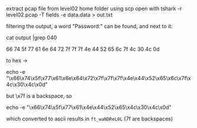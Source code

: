 extract pcap file from level02 home folder using scp
open with tshark -r level02.pcap -T fields -e data.data > out.txt

filtering the output, a word "Password:" can be found, and next to it:

cat output |grep 040

66 74 5f 77 61 6e 64 72 7f 7f 7f 4e 44 52 65 6c 7f 4c 30 4c 0d

to hex ->

echo -e "\\x66\\x74\\x5f\\x77\\x61\\x6e\\x64\\x72\\x7f\\x7f\\x7f\\x4e\\x44\\x52\\x65\\x6c\\x7f\\x4c\\x30\\x4c\\x0d"

but \x7f is a backspace, so 

echo -e "\\x66\\x74\\x5f\\x77\\x61\\x4e\\x44\\x52\\x65\\x4c\\x30\\x4c\\x0d"

which converted to ascii results in 
```ft_waNDReL0L```
(7f are backspaces)